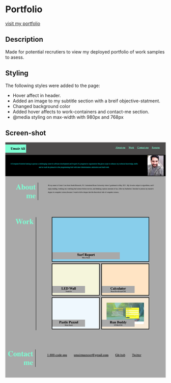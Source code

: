 # **Portfolio**

[visit my portfolio](https://umairali-bit.github.io/Portfolio/"Portfolio")

## Description

Made for potential recrutiers to view my deployed portfolio of work samples to asess. 

## Styling

The following styles were added to the page:

* Hover affect in header.
* Added an image to my subtitle section with a breif objective-statment. 
* Changed background color
* Added hover affects to work-containers and contact-me section.
* @media styling on max-width with 980px and 768px

## Screen-shot

![Screen shot](/assets/images/_Users_umairali_Rutgers_Projects_Portfolio_index.html%20(2).png)

